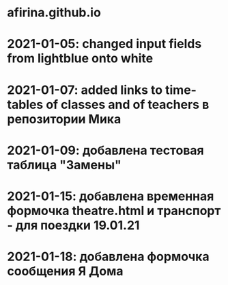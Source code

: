 # afirina.github.io
# 2021-01-05:  changed input fields from lightblue onto white
# 2021-01-07:  added links to time-tables of classes and of teachers в репозитории Мика
# 2021-01-09: добавлена тестовая таблица "Замены"
# 2021-01-15: добавлена временная формочка theatre.html и транспорт - для поездки 19.01.21
# 2021-01-18: добавлена формочка сообщения Я Дома
